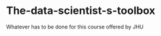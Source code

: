 The-data-scientist-s-toolbox
============================

Whatever has to be done for this course offered by JHU
